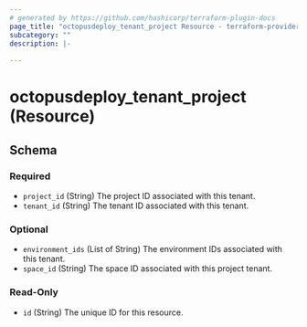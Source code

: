 ```yaml
---
# generated by https://github.com/hashicorp/terraform-plugin-docs
page_title: "octopusdeploy_tenant_project Resource - terraform-provider-octopusdeploy"
subcategory: ""
description: |-
  
---
```


# octopusdeploy_tenant_project (Resource)





<!-- schema generated by tfplugindocs -->
## Schema

### Required

- `project_id` (String) The project ID associated with this tenant.
- `tenant_id` (String) The tenant ID associated with this tenant.

### Optional

- `environment_ids` (List of String) The environment IDs associated with this tenant.
- `space_id` (String) The space ID associated with this project tenant.

### Read-Only

- `id` (String) The unique ID for this resource.
